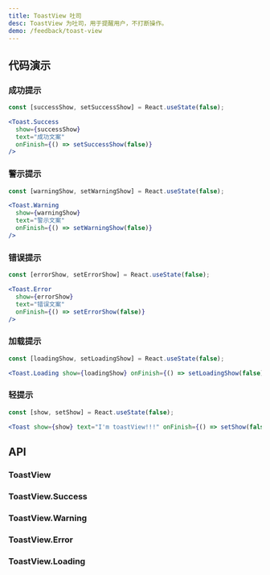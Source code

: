 ```yaml
---
title: ToastView 吐司
desc: ToastView 为吐司，用于提醒用户，不打断操作。
demo: /feedback/toast-view
---
```


## 代码演示

### 成功提示

```jsx
const [successShow, setSuccessShow] = React.useState(false);

<Toast.Success
  show={successShow}
  text="成功文案"
  onFinish={() => setSuccessShow(false)}
/>
```

### 警示提示

```jsx
const [warningShow, setWarningShow] = React.useState(false);

<Toast.Warning
  show={warningShow}
  text="警示文案"
  onFinish={() => setWarningShow(false)}
/>
```

### 错误提示

```jsx
const [errorShow, setErrorShow] = React.useState(false);

<Toast.Error
  show={errorShow}
  text="错误文案"
  onFinish={() => setErrorShow(false)}
/>
```

### 加载提示

```jsx
const [loadingShow, setLoadingShow] = React.useState(false);

<Toast.Loading show={loadingShow} onFinish={() => setLoadingShow(false)} />
```

### 轻提示

```jsx
const [show, setShow] = React.useState(false);

<Toast show={show} text="I'm toastView!!!" onFinish={() => setShow(false)} />
```

## API

### ToastView

<API name="ToastProps"></API>

### ToastView.Success

<API name="ToastSuccessProps"></API>

### ToastView.Warning

<API name="ToastWarningProps"></API>

### ToastView.Error

<API name="ToastErrorProps"></API>

### ToastView.Loading

<API name="ToastLoadingProps"></API>

